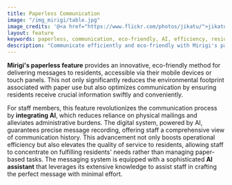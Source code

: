 ```yaml
---
title: Paperless Communication
image: "/img_mirigi/table.jpg"
image_credits: '@<a href="https://www.flickr.com/photos/jikatu/">jikatu</a>'
layout: feature
keywords: paperless, communication, eco-friendly, AI, efficiency, resident engagement
description: "Communicate efficiently and eco-friendly with Mirigi's paperless feature."
---
```


**Mirigi's paperless feature** provides an innovative, eco-friendly method for delivering messages to residents, accessible via their mobile devices or touch panels. This not only significantly reduces the environmental footprint associated with paper use but also optimizes communication by ensuring residents receive crucial information swiftly and conveniently.

For staff members, this feature revolutionizes the communication process by **integrating AI**, which reduces reliance on physical mailings and alleviates administrative burdens. The digital system, powered by AI, guarantees precise message recording, offering staff a comprehensive view of communication history. This advancement not only boosts operational efficiency but also elevates the quality of service to residents, allowing staff to concentrate on fulfilling residents' needs rather than managing paper-based tasks. The messaging system is equipped with a sophisticated **AI assistant** that leverages its extensive knowledge to assist staff in crafting the perfect message with minimal effort.

